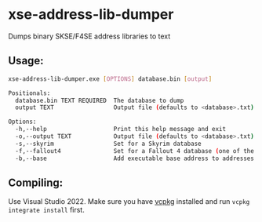 # xse-address-lib-dumper
Dumps binary SKSE/F4SE address libraries to text

## Usage:
```bash
xse-address-lib-dumper.exe [OPTIONS] database.bin [output]

Positionals:
  database.bin TEXT REQUIRED  The database to dump
  output TEXT                 Output file (defaults to <database>.txt)

Options:
  -h,--help                   Print this help message and exit
  -o,--output TEXT            Output file (defaults to <database>.txt)
  -s,--skyrim                 Set for a Skyrim database
  -f,--fallout4               Set for a Fallout 4 database (one of the two required)
  -b,--base                   Add executable base address to addresses
```

## Compiling:

Use Visual Studio 2022. Make sure you have [vcpkg](https://github.com/microsoft/vcpkg) installed and run `vcpkg integrate install` first.
